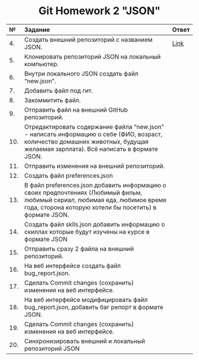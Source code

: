 <div align="center">

# Git Homework 2 "JSON"

</div>

|№| Задание | Ответ |
|:---|:---|:---|
 | 4. | Создать внешний репозиторий c названием JSON.  |[Link](https://github.com/mranolegprivate/JSON "HW JSON")|
 |5.| Клонировать репозиторий JSON на локальный компьютер.  ||
 |6. |Внутри локального JSON создать файл “new.json”.  ||
 |7. |Добавить файл под гит.  ||
 |8. |Закоммитить файл.  ||
 |9. |Отправить файл на внешний GitHub репозиторий.  ||
 |10. |Отредактировать содержание файла “new.json” - написать информацию о себе (ФИО, возраст, количество домашних животных, будущая желаемая зарплата). Всё написать в формате JSON.  ||
 |11. |Отправить изменения на внешний репозиторий.  ||
 |12. |Создать файл preferences.json  ||
 |13. |В файл preferences.json добавить информацию о своих предпочтениях (Любимый фильм, любимый сериал, любимая еда, любимое время года, сторона которую хотели бы посетить) в формате JSON. | |
 |14. |Создать файл sklls.json добавить информацию о скиллах которые будут изучены на курсе в формате JSON  ||
 |15. |Отправить сразу 2 файла на внешний репозиторий.  ||
 |16. |На веб интерфейсе создать файл bug_report.json.  ||
 |17. |Сделать Commit changes (сохранить) изменения на веб интерфейсе.  ||
 |18. |На веб интерфейсе модифицировать файл bug_report.json, добавить баг репорт в формате JSON.  ||
 |19.| Сделать Commit changes (сохранить) изменения на веб интерфейсе.  ||
 |20.| Синхронизировать внешний и локальный репозиторий JSON  ||
